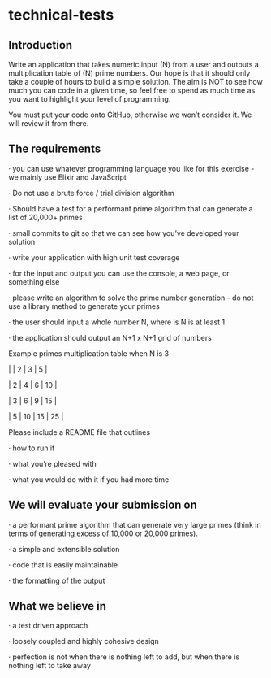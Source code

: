 # technical-tests

## Introduction

Write an application that takes numeric input (N) from a user and outputs a multiplication table of (N) prime numbers. Our hope is that it should only take a couple of hours to build a simple solution. The aim is NOT to see how much you can code in a given time, so feel free to spend as much time as you want to highlight your level of programming.

You must put your code onto GitHub, otherwise we won’t consider it. We will review it from there.

## The requirements

· you can use whatever programming language you like for this exercise - we mainly use Elixir and JavaScript

· Do not use a brute force / trial division algorithm

· Should have a test for a performant prime algorithm that can generate a list of 20,000+ primes

· small commits to git so that we can see how you’ve developed your solution

· write your application with high unit test coverage

· for the input and output you can use the console, a web page, or something else

· please write an algorithm to solve the prime number generation - do not use a library method to generate your primes

· the user should input a whole number N, where is N is at least 1

· the application should output an N+1 x N+1 grid of numbers

Example primes multiplication table when N is 3

| | 2 | 3 | 5 |

| 2 | 4 | 6 | 10 |

| 3 | 6 | 9 | 15 |

| 5 | 10 | 15 | 25 |

Please include a README file that outlines

· how to run it

· what you’re pleased with

· what you would do with it if you had more time

## We will evaluate your submission on

· a performant prime algorithm that can generate very large primes (think in terms of generating excess of 10,000 or 20,000 primes).

· a simple and extensible solution

· code that is easily maintainable

· the formatting of the output

## What we believe in

· a test driven approach

· loosely coupled and highly cohesive design

· perfection is not when there is nothing left to add, but when there is nothing left to take away